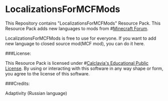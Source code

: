 LocalizationsForMCFMods
=======================

This Repository contains "LocalizationsForMCFMods" Resource Pack. This Resource Pack adds new languages to mods from #[Minecraft Forum](http://www.minecraftforum.net/).

LocalizationsForMCFMods is free to use for everyone. If you want to add new language to closed source mod(MCF mod), you can do it here.

###License:

This Resource Pack is licensed under #[Calclavia's Educational Public License](https://github.com/Adaptivity/LocalizationsForMCFMods/blob/master/LICENSE.md). By using or interacting with this software in any way shape or form, you agree to the license of this software.

###Credits:

Adaptivity (Russian language)
